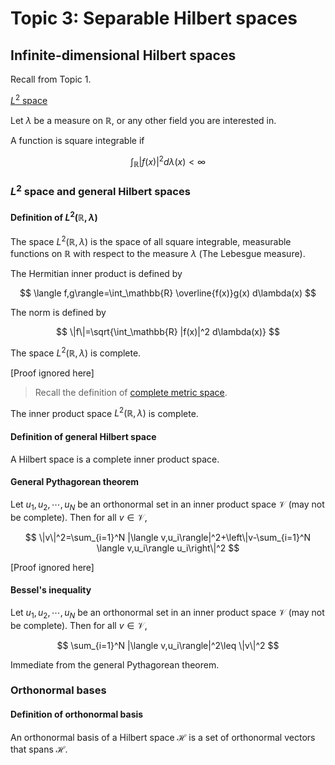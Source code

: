 # Topic 3: Separable Hilbert spaces

## Infinite-dimensional Hilbert spaces

Recall from Topic 1.

[$L^2$ space](https://notenextra.trance-0.com/Math401/Math401_T1#section-3-further-definitions-in-measure-theory-and-integration)

Let $\lambda$ be a measure on $\mathbb{R}$, or any other field you are interested in.

A function is square integrable if

$$
\int_\mathbb{R} |f(x)|^2 d\lambda(x)<\infty
$$

### $L^2$ space and general Hilbert spaces

#### Definition of $L^2(\mathbb{R},\lambda)$

The space $L^2(\mathbb{R},\lambda)$ is the space of all square integrable, measurable functions on $\mathbb{R}$ with respect to the measure $\lambda$ (The Lebesgue measure).

The Hermitian inner product is defined by

$$
\langle f,g\rangle=\int_\mathbb{R} \overline{f(x)}g(x) d\lambda(x)
$$

The norm is defined by

$$
\|f\|=\sqrt{\int_\mathbb{R} |f(x)|^2 d\lambda(x)}
$$

The space $L^2(\mathbb{R},\lambda)$ is complete.

[Proof ignored here]

> Recall the definition of [complete metric space](https://notenextra.trance-0.com/Math4111/Math4111_L17#definition-312).

The inner product space $L^2(\mathbb{R},\lambda)$ is complete.

#### Definition of general Hilbert space

A Hilbert space is a complete inner product space.

#### General Pythagorean theorem

Let $u_1,u_2,\cdots,u_N$ be an orthonormal set in an inner product space $\mathscr{V}$ (may not be complete). Then for all $v\in \mathscr{V}$,

$$
\|v\|^2=\sum_{i=1}^N |\langle v,u_i\rangle|^2+\left\|v-\sum_{i=1}^N \langle v,u_i\rangle u_i\right\|^2
$$

[Proof ignored here]

#### Bessel's inequality

Let $u_1,u_2,\cdots,u_N$ be an orthonormal set in an inner product space $\mathscr{V}$ (may not be complete). Then for all $v\in \mathscr{V}$,

$$
\sum_{i=1}^N |\langle v,u_i\rangle|^2\leq \|v\|^2
$$

Immediate from the general Pythagorean theorem.

### Orthonormal bases

#### Definition of orthonormal basis

An orthonormal basis of a Hilbert space $\mathscr{H}$ is a set of orthonormal vectors that spans $\mathscr{H}$.